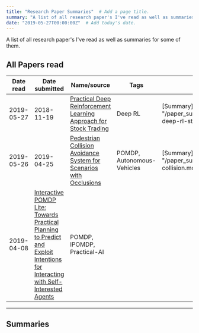 ```yaml
---
title: "Research Paper Summaries"  # Add a page title.
summary: "A list of all research paper's I've read as well as summaries for some of them."  # Add a page description.
date: "2019-05-27T00:00:00Z"  # Add today's date.
---
```


A list of all research paper's I've read as well as summaries for some of them.

## All Papers read

Date read | Date submitted | Name/source | Tags | Summary
--- | --- | --- | --- | ---
2019-05-27 | 2018-11-19 | [Practical Deep Reinforcement Learning Approach for Stock Trading](https://arxiv.org/abs/1811.07522) | Deep RL | [Summary]({{< ref "/paper_summaries/practical-deep-rl-stock-trading.md" >}})
2019-05-26 | 2019-04-25 | [Pedestrian Collision Avoidance System for Scenarios with Occlusions](https://arxiv.org/abs/1904.11566) | POMDP, Autonomous-Vehicles | [Summary]({{< ref "/paper_summaries/pedestrian-collision.md" >}})
 | 2019-04-08 | [Interactive POMDP Lite: Towards Practical Planning to Predict and Exploit Intentions for Interacting with Self-Interested Agents](https://arxiv.org/abs/1304.5159) | POMDP, IPOMDP, Practical-AI |

---

## Summaries
